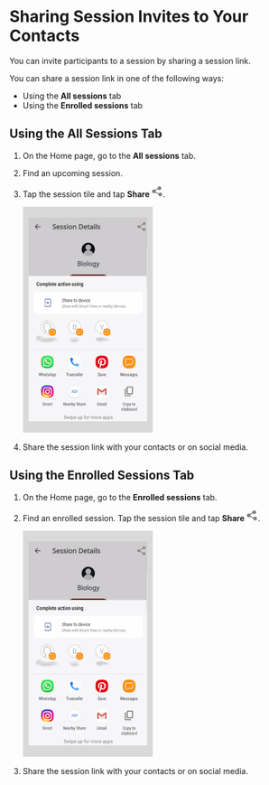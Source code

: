 # Sharing Session Invites to Your Contacts

You can invite participants to a session by sharing a session link.

You can share a session link in one of the following ways:
* Using the **All sessions** tab
* Using the **Enrolled sessions** tab

## Using the All Sessions Tab

1. On the Home page, go to the **All sessions** tab.

2. Find an upcoming session. 

3. Tap the session tile and tap **Share** ![](media/share-icon.png).

   ![](media/sharesession-participant.png)

3. Share the session link with your contacts or on social media.

## Using the Enrolled Sessions Tab

1. On the Home page, go to the **Enrolled sessions** tab.

2. Find an enrolled session. Tap the session tile and tap **Share** ![](media/share-icon.png).

   ![](media/sharesession-participant.png)

3. Share the session link with your contacts or on social media.
